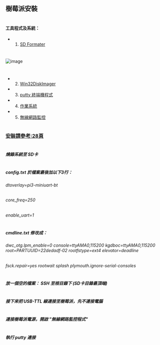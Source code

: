 ## 樹莓派安裝
#
#### 工具程式及系統：
* 1. [SD Formater](https://www.sdcard.org/downloads/formatter_4/)
#
![image](https://github.com/jumbokh/rpi_class/blob/master/sdformater.JPG)
#
* 2. [Win32DiskImager](https://sourceforge.net/projects/win32diskimager/)
* 3. [putty 終端機程式](https://www.chiark.greenend.org.uk/~sgtatham/putty/latest.html)
* 4. [作業系統](https://www.raspberrypi.org/downloads/)
* 5. [無線網路監控](https://briian.com/8293/)
#
### [安裝請參考:28頁](https://drive.google.com/file/d/1r3nSUufSA0wO9MLPtAdbwjtJ5fbfT7e9/view)
#
##### 燒錄系統至 SD卡
#
##### config.txt 於檔案最後加以下3行：
###### dtoverlay=pi3-miniuart-bt
###### core_freq=250
###### enable_uart=1
#
##### cmdline.txt 修改成：
###### dwc_otg.lpm_enable=0 console=ttyAMA0,115200 kgdboc=ttyAMA0,115200 root=PARTUUID=22dedadf-02 rootfstype=ext4 elevator=deadline 
###### fsck.repair=yes rootwait splash plymouth.ignore-serial-consoles
#
##### 放一個空的檔案： SSH 至根目錄下 (SD卡目錄最頂端)
#
##### 接下來把 USB-TTL 線連接至樹莓派，先不連接電腦
#
##### 連接樹莓派電源，開啟 "無線網路監控程式"
#
##### 執行 putty 連接
